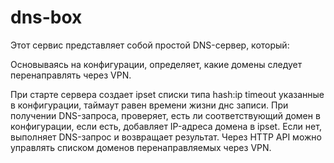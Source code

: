 # dns-box

Этот сервис представляет собой простой DNS-сервер, который:

Основываясь на конфигурации, определяет, какие домены следует перенаправлять через VPN.

При старте сервера создает ipset списки типа hash:ip timeout указанные в конфигурации, таймаут равен времени жизни днс записи.
При получении DNS-запроса, проверяет, есть ли соответствующий домен в конфигурации,
если есть, добавляет IP-адреса домена в ipset. Если нет, выполняет DNS-запрос и возвращает результат.
Через HTTP API можно управлять списком доменов перенаправляемых через VPN.